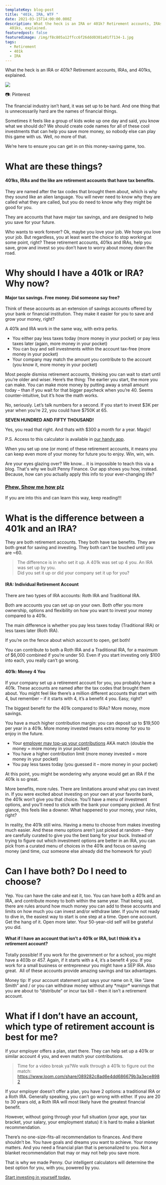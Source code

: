 ```yaml
---
templateKey: blog-post
title: "401k, IRA, WTF "
date: 2021-03-15T14:00:00.000Z
description: What the heck is an IRA or 401k? Retirement accounts, IRAs, and
  401ks, explained.
featuredpost: false
featuredimage: /img/f8c805a12ffcc6f26ddd0301a01f7134-1.jpg
tags:
  - Retirement
  - 401k
  - IRA
---
```

What the heck is an IRA or 401k? Retirement accounts, IRAs, and 401ks, explained.

![](/img/f8c805a12ffcc6f26ddd0301a01f7134-1.jpg)

📷: Pinterest 

The financial industry isn’t hard, it was set up to be hard. And one thing that is unnecessarily hard are the names of financial things.

Sometimes it feels like a group of kids woke up one day and said, you know what we should do? We should create code names for all of these cool investments that can help you save more money, so nobody else can play this game with us. Well, no more of that.

We’re here to ensure you can get in on this money-saving game, too.

# What are these things?

#### 401ks, IRAs and the like are retirement accounts that have tax benefits.

They are named after the tax codes that brought them about, which is why they sound like an alien language. You will never need to know why they are called what they are called, but you do need to know why they might be good for you.

They are accounts that have major tax savings, and are designed to help you save for your future. 

Who wants to work forever? Ok, maybe you love your job. We hope you love your job. But regardless, you at least want the choice to stop working at some point, right? These retirement accounts, 401ks and IRAs, help you save, grow and invest so you don’t have to worry about money down the road.

# Why should I have a 401k or IRA? Why now?

#### Major tax savings. Free money. Did someone say free?

Think of these accounts as an extension of savings accounts offered by your bank or financial institution. They make it easier for you to save and grow your money, right?

A 401k and IRA work in the same way, with extra perks.

* You either pay less taxes today (more money in your pocket) or pay less taxes later (again, more money in your pocket)
* You can buy and sell investments within the account tax-free (more money in your pocket)
* Your company may match the amount you contribute to the account (you know it, more money in your pocket)

Most people dismiss retirement accounts, thinking you can wait to start until you’re older and wiser. Here’s the thing: The earlier you start, the more you can make. You can make more money by putting away a small amount today – than if you wait for that bigger paycheck when you’re 40. Seems counter-intuitive, but it’s how the math works. 

No, seriously. Let’s talk numbers for a second. If you start to invest $3K per year when you’re 22, you could have $750K at 65. 

**SEVEN HUNDRED AND FIFTY THOUSAND!**

Yes, you read that right. And thats with $300 a month for a year. Magic!

P.S. Access to this calculator is available in [our handy app](penny-finance.com). 

When you set up one (or more) of these retirement accounts, it means you can keep even more of your money for future you to enjoy. Win, win, win.

Are your eyes glazing over? We know... it is impossible to teach this via a blog. That's why we built Penny Finance. Our app shows you how, instead. Because, how can you actually apply this info to your ever-changing life? 

### [Phew, Show me how plz ](penny-finance.com/quiz)

If you are into this and can learn this way, keep reading!!! 

# What is the difference between a 401k and an IRA?

They are both retirement accounts. They both have tax benefits. They are both great for saving and investing. They both can’t be touched until you are ~60.

> The difference is in who set it up. A 401k was set up 4 you. An IRA was set up by you.\
> Did you set it up or did your company set it up for you?

#### IRA: Individual Retirement Account

There are two types of IRA accounts: Roth IRA and Traditional IRA.

Both are accounts you can set up on your own. Both offer you more ownership, options and flexibility on how you want to invest your money compared to a 401k.

The main difference is whether you pay less taxes today (Traditional IRA) or less taxes later (Roth IRA).

If you’re on the fence about which account to open, get both!

You can contribute to both a Roth IRA and a Traditional IRA, for a maximum of $6,000 combined if you’re under 50. Even if you start investing only $100 into each, you really can’t go wrong.

#### 401k: Money 4 You

If your company set up a retirement account for you, you probably have a 401k. These accounts are named after the tax codes that brought them about. You might feel like there’s a million different accounts that start with 4, but remember – if it starts with 4, it’s a benefit 4 you. Easy, right?

The biggest benefit for the 401k compared to IRAs? More money, more savings. 

You have a much higher contribution margin: you can deposit up to $19,500 per year in a 401k. More money invested means extra money for you to enjoy in the future.

* Your [employer may top-up your contributions](https://www.loom.com/share/089282c8ad6e4dd686679b3a3ece8982) AKA match (double the money = more money in your pocket)
* You have a higher contribution limit (more money invested = more money in your pocket)
* You pay less taxes today (you guessed it – more money in your pocket)

At this point, you might be wondering why anyone would get an IRA if the 401k is so great.

More benefits, more rules. There are limitations around what you can invest in. If you were excited about investing on your own at your favorite bank, the 401k won’t give you that choice. You’ll have a menu of investment options, and you’ll need to stick with the bank your company picked. At first glance, this feels like a downer. What happened to your money, your rules, right? 

In reality, the 401k still wins. Having a menu to choose from makes investing much easier. And these menu options aren’t just picked at random – they are carefully curated to give you the best bang for your buck. Instead of trying to figure out which investment options are better in an IRA, you can pick from a curated menu of choices in the 401k and focus on saving money (and time, cuz someone else already did the homework for you!) 

# Can I have both? Do I need to choose?

Yep. You can have the cake and eat it, too. You can have both a 401k and an IRA, and contribute money to both within the same year. That being said, there are rules around how much money you can add to these accounts and limits on how much you can invest and/or withdraw later. If you’re not ready to dive in, the easiest way to start is one step at a time. Open one account. Get the hang of it. Open more later. Your 50-year-old self will be grateful you did.

#### What if I have an account that isn’t a 401k or IRA, but I think it’s a retirement account?

Totally possible! If you work for the government or for a school, you might have a 403b or 457. Again, if it starts with a 4, it’s a benefit 4 you. If you work for a small business or entrepreneur you might have a SEP IRA. Also great.  All of these accounts provide amazing savings and tax advantages.

Money tip: If your account statement just says your name on it, like “Jane Smith” and / or you can withdraw money without any \*major\* warnings that you are about to “distribute” or incur tax bill – then it isn’t a retirement account.

# What if I don’t have an account, which type of retirement account is best for me?

If your employer offers a plan, start there. They can help set up a 401k or similar account 4 you, and even match your contributions.

> Time for a video break ya?We walk through a 401k to figure out the match: https://www.loom.com/share/089282c8ad6e4dd686679b3a3ece8982  

If your employer doesn’t offer a plan, you have 2 options: a traditional IRA or a Roth IRA. Generally speaking, you can’t go wrong with either. If you are 20 to 30 years old, a Roth IRA will most likely have the greatest financial benefit.

However, without going through your full situation (your age, your tax bracket, your salary, your employment status) it is hard to make a blanket recommendation.

There’s no one-size-fits-all recommendation to finances. And there shouldn’t be. You have goals and dreams you want to achieve. Your money matters. And you need a financial plan that is personalized to you. Not a blanket recommendation that may or may not help you save more.

That is why we made Penny. Our intelligent calculators will determine the best option for you, with you, powered by you. 

[Start investing in yourself today. ](penny-finance.com/products)